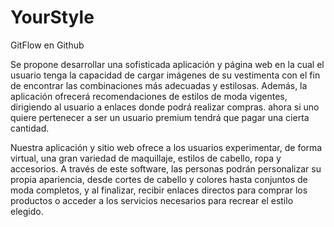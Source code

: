 # YourStyle
GitFlow en Github

Se propone desarrollar una sofisticada aplicación y página web en la cual el usuario tenga la capacidad de cargar imágenes de su vestimenta con el fin de encontrar las combinaciones más adecuadas y estilosas. Además, la aplicación ofrecerá recomendaciones de estilos de moda vigentes, dirigiendo al usuario a enlaces donde podrá realizar compras. ahora si uno quiere pertenecer a ser un usuario premium tendrá que pagar una cierta cantidad.

Nuestra aplicación y sitio web ofrece a los usuarios experimentar, de forma virtual, una gran variedad de maquillaje, estilos de cabello, ropa y accesorios. A través de este software, las personas podrán personalizar su propia apariencia, desde cortes de cabello y colores hasta conjuntos de moda completos, y al finalizar, recibir enlaces directos para comprar los productos o acceder a los servicios necesarios para recrear el estilo elegido.
